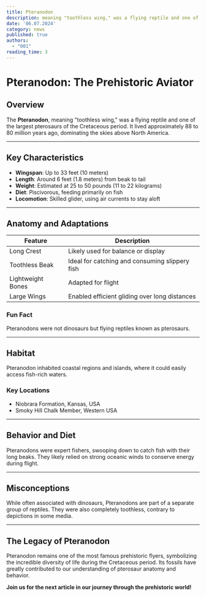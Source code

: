```yaml
---
title: Pteranodon
description: meaning "toothless wing," was a flying reptile and one of the largest pterosaurs of the Cretaceous period. It lived approximately 88 to 80 million years ago, dominating the skies above North America.
date: '06.07.2024'
category: news
published: true
authors:   
  - "001"
reading_time: 3
---
```


# Pteranodon: The Prehistoric Aviator

## Overview
The **Pteranodon**, meaning "toothless wing," was a flying reptile and one of the largest pterosaurs of the Cretaceous period. It lived approximately 88 to 80 million years ago, dominating the skies above North America.

---

## Key Characteristics
- **Wingspan**: Up to 33 feet (10 meters)
- **Length**: Around 6 feet (1.8 meters) from beak to tail
- **Weight**: Estimated at 25 to 50 pounds (11 to 22 kilograms)
- **Diet**: Piscivorous, feeding primarily on fish
- **Locomotion**: Skilled glider, using air currents to stay aloft

---

## Anatomy and Adaptations
| Feature              | Description                                    |
|----------------------|------------------------------------------------|
| Long Crest          | Likely used for balance or display             |
| Toothless Beak      | Ideal for catching and consuming slippery fish |
| Lightweight Bones   | Adapted for flight                             |
| Large Wings         | Enabled efficient gliding over long distances  |

### Fun Fact
Pteranodons were not dinosaurs but flying reptiles known as pterosaurs.

---

## Habitat
Pteranodon inhabited coastal regions and islands, where it could easily access fish-rich waters.

### Key Locations
- Niobrara Formation, Kansas, USA
- Smoky Hill Chalk Member, Western USA

---

## Behavior and Diet
Pteranodons were expert fishers, swooping down to catch fish with their long beaks. They likely relied on strong oceanic winds to conserve energy during flight.

---

## Misconceptions
While often associated with dinosaurs, Pteranodons are part of a separate group of reptiles. They were also completely toothless, contrary to depictions in some media.

---

## The Legacy of Pteranodon
Pteranodon remains one of the most famous prehistoric flyers, symbolizing the incredible diversity of life during the Cretaceous period. Its fossils have greatly contributed to our understanding of pterosaur anatomy and behavior.

**Join us for the next article in our journey through the prehistoric world!**

